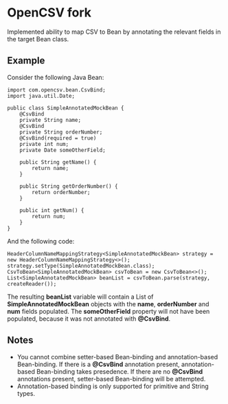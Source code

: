 OpenCSV fork
===================
Implemented ability to map CSV to Bean by annotating the relevant fields in the target Bean class.

Example
-------------
Consider the following Java Bean:
~~~~~~
import com.opencsv.bean.CsvBind;
import java.util.Date;

public class SimpleAnnotatedMockBean {
	@CsvBind
	private String name;
	@CsvBind
	private String orderNumber;
	@CsvBind(required = true)
	private int num;
	private Date someOtherField;
	
    public String getName() {
        return name;
    }

    public String getOrderNumber() {
        return orderNumber;
    }

    public int getNum() {
        return num;
    }
}
~~~~~~
And the following code:
~~~~~~
HeaderColumnNameMappingStrategy<SimpleAnnotatedMockBean> strategy = new HeaderColumnNameMappingStrategy<>();
strategy.setType(SimpleAnnotatedMockBean.class);
CsvToBean<SimpleAnnotatedMockBean> csvToBean = new CsvToBean<>();
List<SimpleAnnotatedMockBean> beanList = csvToBean.parse(strategy, createReader());
~~~~~~
The resulting **beanList** variable will contain a List of **SimpleAnnotatedMockBean** objects with the **name**, **orderNumber** and **num** fields populated. The **someOtherField** property will not have been populated, because it was not annotated with **@CsvBind**.

Notes
-------------
* You cannot combine setter-based Bean-binding and annotation-based Bean-binding. If there is a **@CsvBind** annotation present, annotation-based Bean-binding takes presedence. If there are no **@CsvBind** annotations present, setter-based Bean-binding will be attempted.
* Annotation-based binding is only supported for primitive and String types.